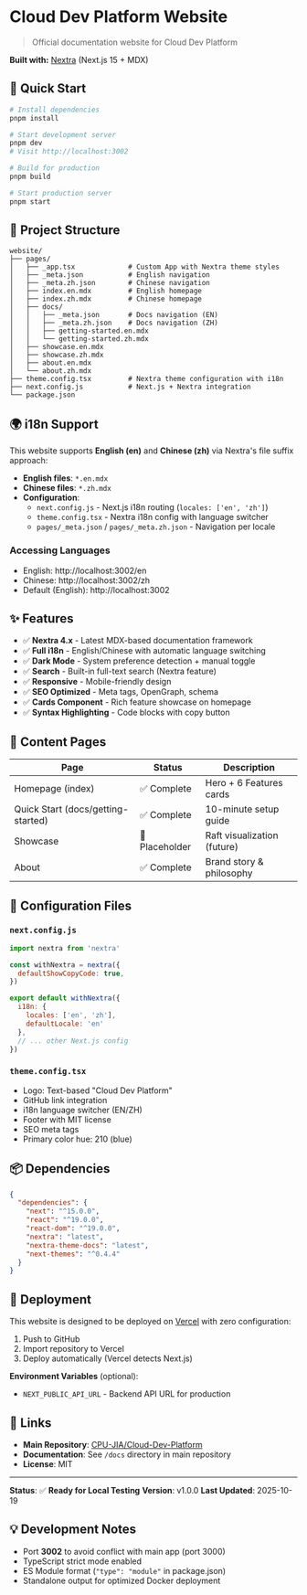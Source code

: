 # Cloud Dev Platform Website

> Official documentation website for Cloud Dev Platform

**Built with:** [Nextra](https://nextra.site/) (Next.js 15 + MDX)

## 🚀 Quick Start

```bash
# Install dependencies
pnpm install

# Start development server
pnpm dev
# Visit http://localhost:3002

# Build for production
pnpm build

# Start production server
pnpm start
```

## 📂 Project Structure

```
website/
├── pages/
│   ├── _app.tsx             # Custom App with Nextra theme styles
│   ├── _meta.json           # English navigation
│   ├── _meta.zh.json        # Chinese navigation
│   ├── index.en.mdx         # English homepage
│   ├── index.zh.mdx         # Chinese homepage
│   ├── docs/
│   │   ├── _meta.json       # Docs navigation (EN)
│   │   ├── _meta.zh.json    # Docs navigation (ZH)
│   │   ├── getting-started.en.mdx
│   │   └── getting-started.zh.mdx
│   ├── showcase.en.mdx
│   ├── showcase.zh.mdx
│   ├── about.en.mdx
│   └── about.zh.mdx
├── theme.config.tsx         # Nextra theme configuration with i18n
├── next.config.js           # Next.js + Nextra integration
└── package.json
```

## 🌍 i18n Support

This website supports **English (en)** and **Chinese (zh)** via Nextra's file suffix approach:

- **English files**: `*.en.mdx`
- **Chinese files**: `*.zh.mdx`
- **Configuration**:
  - `next.config.js` - Next.js i18n routing (`locales: ['en', 'zh']`)
  - `theme.config.tsx` - Nextra i18n config with language switcher
  - `pages/_meta.json` / `pages/_meta.zh.json` - Navigation per locale

### Accessing Languages

- English: http://localhost:3002/en
- Chinese: http://localhost:3002/zh
- Default (English): http://localhost:3002

## ✨ Features

- ✅ **Nextra 4.x** - Latest MDX-based documentation framework
- ✅ **Full i18n** - English/Chinese with automatic language switching
- ✅ **Dark Mode** - System preference detection + manual toggle
- ✅ **Search** - Built-in full-text search (Nextra feature)
- ✅ **Responsive** - Mobile-friendly design
- ✅ **SEO Optimized** - Meta tags, OpenGraph, schema
- ✅ **Cards Component** - Rich feature showcase on homepage
- ✅ **Syntax Highlighting** - Code blocks with copy button

## 📄 Content Pages

| Page | Status | Description |
|------|--------|-------------|
| Homepage (index) | ✅ Complete | Hero + 6 Features cards |
| Quick Start (docs/getting-started) | ✅ Complete | 10-minute setup guide |
| Showcase | 🚧 Placeholder | Raft visualization (future) |
| About | ✅ Complete | Brand story & philosophy |

## 🔧 Configuration Files

### `next.config.js`

```js
import nextra from 'nextra'

const withNextra = nextra({
  defaultShowCopyCode: true,
})

export default withNextra({
  i18n: {
    locales: ['en', 'zh'],
    defaultLocale: 'en'
  },
  // ... other Next.js config
})
```

### `theme.config.tsx`

- Logo: Text-based "Cloud Dev Platform"
- GitHub link integration
- i18n language switcher (EN/ZH)
- Footer with MIT license
- SEO meta tags
- Primary color hue: 210 (blue)

## 📦 Dependencies

```json
{
  "dependencies": {
    "next": "^15.0.0",
    "react": "^19.0.0",
    "react-dom": "^19.0.0",
    "nextra": "latest",
    "nextra-theme-docs": "latest",
    "next-themes": "^0.4.4"
  }
}
```

## 🚢 Deployment

This website is designed to be deployed on [Vercel](https://vercel.com) with zero configuration:

1. Push to GitHub
2. Import repository to Vercel
3. Deploy automatically (Vercel detects Next.js)

**Environment Variables** (optional):
- `NEXT_PUBLIC_API_URL` - Backend API URL for production

## 🔗 Links

- **Main Repository**: [CPU-JIA/Cloud-Dev-Platform](https://github.com/CPU-JIA/Cloud-Dev-Platform)
- **Documentation**: See `/docs` directory in main repository
- **License**: MIT

---

**Status**: ✅ **Ready for Local Testing**
**Version**: v1.0.0
**Last Updated**: 2025-10-19

## 💡 Development Notes

- Port **3002** to avoid conflict with main app (port 3000)
- TypeScript strict mode enabled
- ES Module format (`"type": "module"` in package.json)
- Standalone output for optimized Docker deployment
